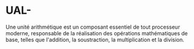 # UAL-
Une unité arithmétique est un composant essentiel de tout processeur moderne, responsable de la réalisation des opérations mathématiques de base, telles que l'addition, la soustraction, la multiplication et la division.
